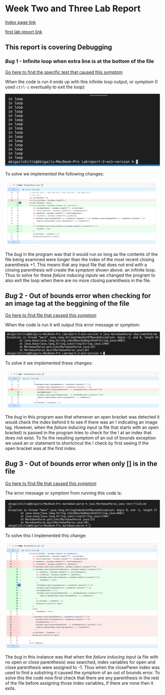 # Week Two and Three Lab Report

[Index page link](https://abigailshilts.github.io/cse15l-lab-reports/)

[first lab report link](https://abigailshilts.github.io/cse15l-lab-reports/lab-report-1-week-2)

## This report is covering Debugging

### _Bug_ 1 - Infinite loop when extra line is at the bottom of the file

[Go here to find the specific test that caused this _symptom_](https://github.com/abigailshilts/markdown-parse-abbi/blob/5b1f7a5b7a70be3e397796f285a626eae257bada/test-extraLine.md)

When the code is run it ends up with this infinite loop output, or _symptom_ (I used `ctrl-c` eventually to exit the loop):

![Image](img2/ex1-infiniteLoop.png)

To solve we implemented the following changes:

![Image](img2/ex1-codeDiff.png)

The _bug_ in the program was that it would run so long as the contents of the file being examined were longer than the index of the most recent closing parenthesis +1. This means that any input file that does not end with a closing parenthesis will create the _symptom_ shown above: an infinite loop. Thus to solve for these _failure inducing inputs_ we changed the program to also exit the loop when there are no more closing parenthesis in the file.

## _Bug_ 2 - Out of bounds error when checking for an image tag at the beggining of the file

[Go here to find file that caused this _symptom_](https://github.com/abigailshilts/markdown-parse-abbi/blob/main/newLineAtEnd.md)

When the code is run it will output this error message or _symptom_:

![Image](img2/ex2-OOB-Err.png)

To solve it we implemented these changes:

![Image](img2/ex2-codeDiff.png)

The _bug_ in this program was that whenever an open bracket was detected it would check the index behind it to see if there was an ! indicating an image tag. However, when the _failure inducing input_ (a file that starts with an open bracket) is passed in the program tries to check for the ! at an index that does not exist. To fix the resulting _symptom_ of an out of bounds exception we used an or statement to shortcircut the ! check by first seeing if the open bracket was at the first index.

## _Bug_ 3 - Out of bounds error when only [] is in the file

[Go here to find file that caused this _symptom_](https://github.com/abigailshilts/markdown-parse-abbi/blob/main/test-file3.md)

The error message or _symptom_ from running this code is:

![Image](img2/ex3-OOB-Err.png)

To solve this I implemented this change:

![Image](img2/ex3-codeDiff.png)

The _bug_ in this instance was that when the _failure inducing input_ (a file with no open or close parenthesis) was searched, index variables for open and close parenthesis were assigned to -1. Thus when the closeParen index was used to find a substring it caused the _symptom_ of an out of bounds error. To solve this the code now first check that there are any parenthesis in the rest of the file before assigning those index variables, if there are none then it exits.